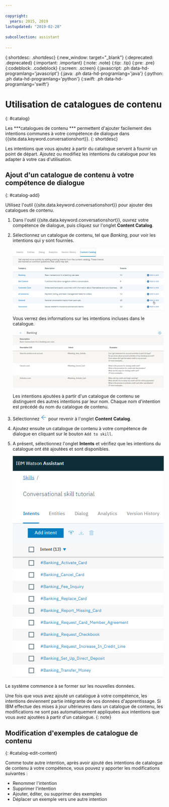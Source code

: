 ```yaml
---

copyright:
  years: 2015, 2019
lastupdated: "2019-02-28"

subcollection: assistant

---
```


{:shortdesc: .shortdesc}
{:new_window: target="_blank"}
{:deprecated: .deprecated}
{:important: .important}
{:note: .note}
{:tip: .tip}
{:pre: .pre}
{:codeblock: .codeblock}
{:screen: .screen}
{:javascript: .ph data-hd-programlang='javascript'}
{:java: .ph data-hd-programlang='java'}
{:python: .ph data-hd-programlang='python'}
{:swift: .ph data-hd-programlang='swift'}

# Utilisation de catalogues de contenu 
{: #catalog}

Les ***catalogues de contenu *** permettent d'ajouter facilement des intentions communes à votre compétence de dialogue dans {{site.data.keyword.conversationshort}}.
{: shortdesc}

Les intentions que vous ajoutez à partir du catalogue servent à fournir un point de départ. Ajoutez ou modifiez les intentions du catalogue pour les adapter à votre cas d'utilisation. 

## Ajout d'un catalogue de contenu à votre compétence de dialogue 
{: #catalog-add}

Utilisez l'outil {{site.data.keyword.conversationshort}} pour ajouter des catalogues de contenu.

1.  Dans l'outil {{site.data.keyword.conversationshort}}, ouvrez votre compétence de dialogue, puis cliquez sur l'onglet **Content Catalog**.

1.  Sélectionnez un catalogue de contenu, tel que *Banking*, pour voir les intentions qui y sont fournies.

    ![Capture d'écran illustrant les catalogues disponibles](images/catalog_overview.png)

    Vous verrez des informations sur les intentions incluses dans le catalogue. 

    ![Capture d'écran illustrant les intentions de la catégorie Banking](images/catalog_open.png)

    Les intentions ajoutées à partir d'un catalogue de contenu se distinguent des autres intentions par leur nom. Chaque nom d'intention est précédé du nom du catalogue de contenu. 

1.  Sélectionnez ![Flèche de fermeture](images/close_arrow.png) pour revenir à l'onglet **Content Catalog**. 

1.  Ajoutez ensuite un catalogue de contenu à votre compétence de dialogue en cliquant sur le bouton `Add to skill`.

1.  A présent, sélectionnez l'onglet **Intents** et vérifiez que les intentions du catalogue ont été ajoutées et sont disponibles.

    ![Capture d'écran illustrant les intentions Banking répertoriées dans l'onglet Intents](images/catalog_intents.png)

Le système commence à se former sur les nouvelles données.

Une fois que vous avez ajouté un catalogue à votre compétence, les intentions deviennent partie intégrante de vos données d'apprentissage. Si IBM effectue des mises à jour ultérieures dans un catalogue de contenu, les modifications ne sont pas automatiquement appliquées aux intentions que vous avez ajoutées à partir d'un catalogue.
{: note}

## Modification d'exemples de catalogue de contenu 
{: #catalog-edit-content}

Comme toute autre intention, après avoir ajouté des intentions de catalogue de contenu à votre compétence, vous pouvez y apporter les modifications suivantes : 

- Renommer l'intention
- Supprimer l'intention
- Ajouter, éditer, ou supprimer des exemples
- Déplacer un exemple vers une autre intention
